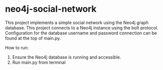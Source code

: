 # neo4j-social-network
This project implements a simple social network using the Neo4j graph database.
This project connects to a Neo4j instance using the bolt protocol.
Configuration for the database username and password connection can be found at the top of main.py.

How to run:
1. Ensure the Neo4j database is running and accessible.
2. Run main.py from terminal
